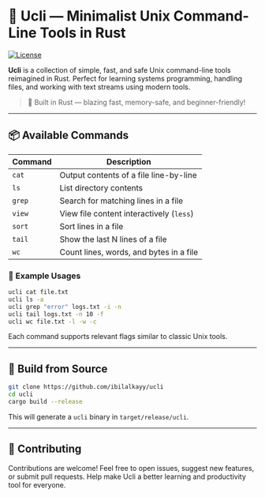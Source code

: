 # 🧰 Ucli — Minimalist Unix Command-Line Tools in Rust

[![License](https://img.shields.io/badge/license-Apache%202.0-blue.svg)](LICENSE)

**Ucli** is a collection of simple, fast, and safe Unix command-line tools reimagined in Rust. Perfect for learning systems programming, handling files, and working with text streams using modern tools.

> 🚀 Built in Rust — blazing fast, memory-safe, and beginner-friendly!

---

## 📦 Available Commands

| Command | Description                              |
| ------- | ---------------------------------------- |
| `cat`   | Output contents of a file line-by-line   |
| `ls`    | List directory contents                  |
| `grep`  | Search for matching lines in a file      |
| `view`  | View file content interactively (`less`) |
| `sort`  | Sort lines in a file                     |
| `tail`  | Show the last N lines of a file          |
| `wc`    | Count lines, words, and bytes in a file  |

### 🔧 Example Usages

```bash
ucli cat file.txt
ucli ls -a
ucli grep "error" logs.txt -i -n
ucli tail logs.txt -n 10 -f
ucli wc file.txt -l -w -c
```

Each command supports relevant flags similar to classic Unix tools.

---

## 🦀 Build from Source

```bash
git clone https://github.com/ibilalkayy/ucli
cd ucli
cargo build --release
```

This will generate a `ucli` binary in `target/release/ucli`.

---

## 🙌 Contributing

Contributions are welcome! Feel free to open issues, suggest new features, or submit pull requests. Help make Ucli a better learning and productivity tool for everyone.
